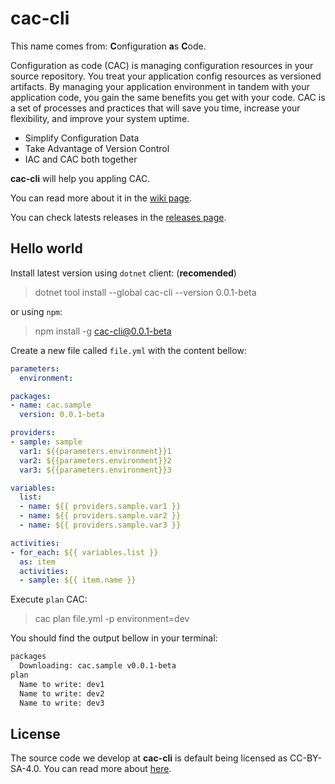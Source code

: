 # cac-cli

This name comes from: **C**onfiguration **a**s **C**ode.

Configuration as code (CAC) is managing configuration resources in your source repository. You treat your application config resources as versioned artifacts. By managing your application environment in tandem with your application code, you gain the same benefits you get with your code. CAC is a set of processes and practices that will save you time, increase your flexibility, and improve your system uptime.

- Simplify Configuration Data
- Take Advantage of Version Control
- IAC and CAC both together

**cac-cli** will help you appling CAC.

You can read more about it in the [wiki page](https://github.com/fernandoescolar/cac-cli/wiki).

You can check latests releases in the [releases page](https://github.com/fernandoescolar/cac-cli/releases).

## Hello world

Install latest version using `dotnet` client: (**recomended**)

> dotnet tool install --global cac-cli --version 0.0.1-beta

or using `npm`:

> npm install -g cac-cli@0.0.1-beta

Create a new file called `file.yml` with the content bellow:

```yaml
parameters:
  environment:

packages:
- name: cac.sample
  version: 0.0.1-beta

providers:
- sample: sample
  var1: ${{parameters.environment}}1
  var2: ${{parameters.environment}}2
  var3: ${{parameters.environment}}3

variables:
  list:
  - name: ${{ providers.sample.var1 }}
  - name: ${{ providers.sample.var2 }}
  - name: ${{ providers.sample.var3 }}

activities:
- for_each: ${{ variables.list }}
  as: item
  activities:
  - sample: ${{ item.name }}
```

Execute `plan` CAC:

> cac plan file.yml -p environment=dev

You should find the output bellow in your terminal:

```bash
packages
  Downloading: cac.sample v0.0.1-beta
plan
  Name to write: dev1
  Name to write: dev2
  Name to write: dev3
```

## License

The source code we develop at **cac-cli** is default being licensed as CC-BY-SA-4.0. You can read more about [here](LICENSE.md).